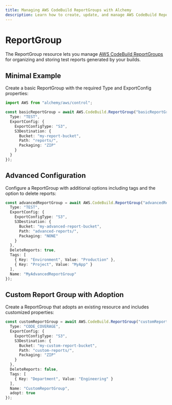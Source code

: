 ```yaml
---
title: Managing AWS CodeBuild ReportGroups with Alchemy
description: Learn how to create, update, and manage AWS CodeBuild ReportGroups using Alchemy Cloud Control.
---
```


# ReportGroup

The ReportGroup resource lets you manage [AWS CodeBuild ReportGroups](https://docs.aws.amazon.com/codebuild/latest/userguide/) for organizing and storing test reports generated by your builds.

## Minimal Example

Create a basic ReportGroup with the required Type and ExportConfig properties:

```ts
import AWS from "alchemy/aws/control";

const basicReportGroup = await AWS.CodeBuild.ReportGroup("basicReportGroup", {
  Type: "TEST",
  ExportConfig: {
    ExportConfigType: "S3",
    S3Destination: {
      Bucket: "my-report-bucket",
      Path: "reports/",
      Packaging: "ZIP"
    }
  }
});
```

## Advanced Configuration

Configure a ReportGroup with additional options including tags and the option to delete reports:

```ts
const advancedReportGroup = await AWS.CodeBuild.ReportGroup("advancedReportGroup", {
  Type: "TEST",
  ExportConfig: {
    ExportConfigType: "S3",
    S3Destination: {
      Bucket: "my-advanced-report-bucket",
      Path: "advanced-reports/",
      Packaging: "NONE"
    }
  },
  DeleteReports: true,
  Tags: [
    { Key: "Environment", Value: "Production" },
    { Key: "Project", Value: "MyApp" }
  ],
  Name: "MyAdvancedReportGroup"
});
```

## Custom Report Group with Adoption

Create a ReportGroup that adopts an existing resource and includes customized properties:

```ts
const customReportGroup = await AWS.CodeBuild.ReportGroup("customReportGroup", {
  Type: "CODE_COVERAGE",
  ExportConfig: {
    ExportConfigType: "S3",
    S3Destination: {
      Bucket: "my-custom-report-bucket",
      Path: "custom-reports/",
      Packaging: "ZIP"
    }
  },
  DeleteReports: false,
  Tags: [
    { Key: "Department", Value: "Engineering" }
  ],
  Name: "CustomReportGroup",
  adopt: true
});
```